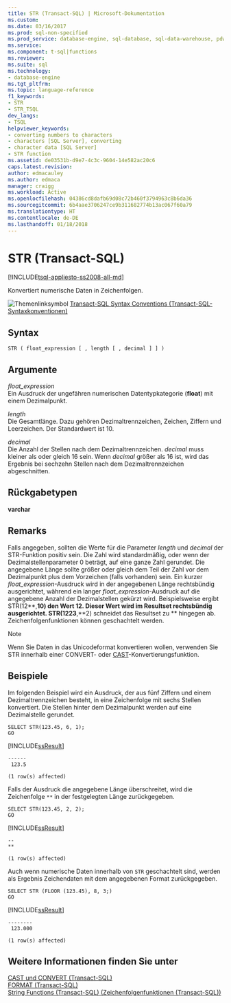 ```yaml
---
title: STR (Transact-SQL) | Microsoft-Dokumentation
ms.custom: 
ms.date: 03/16/2017
ms.prod: sql-non-specified
ms.prod_service: database-engine, sql-database, sql-data-warehouse, pdw
ms.service: 
ms.component: t-sql|functions
ms.reviewer: 
ms.suite: sql
ms.technology:
- database-engine
ms.tgt_pltfrm: 
ms.topic: language-reference
f1_keywords:
- STR
- STR_TSQL
dev_langs:
- TSQL
helpviewer_keywords:
- converting numbers to characters
- characters [SQL Server], converting
- character data [SQL Server]
- STR function
ms.assetid: de03531b-d9e7-4c3c-9604-14e582ac20c6
caps.latest.revision: 
author: edmacauley
ms.author: edmaca
manager: craigg
ms.workload: Active
ms.openlocfilehash: 04386cd8dafb69d08c72b460f3794963c8b6da36
ms.sourcegitcommit: 6b4aae3706247ce9b311682774b13ac067f60a79
ms.translationtype: HT
ms.contentlocale: de-DE
ms.lasthandoff: 01/18/2018
---
```

# <a name="str-transact-sql"></a>STR (Transact-SQL)
[!INCLUDE[tsql-appliesto-ss2008-all-md](../../includes/tsql-appliesto-ss2008-all-md.md)]

  Konvertiert numerische Daten in Zeichenfolgen.  
  
 ![Themenlinksymbol](../../database-engine/configure-windows/media/topic-link.gif "Topic link icon") [Transact-SQL Syntax Conventions (Transact-SQL-Syntaxkonventionen)](../../t-sql/language-elements/transact-sql-syntax-conventions-transact-sql.md)  
  
## <a name="syntax"></a>Syntax  
  
```  
STR ( float_expression [ , length [ , decimal ] ] )  
```  
  
## <a name="arguments"></a>Argumente  
 *float_expression*  
 Ein Ausdruck der ungefähren numerischen Datentypkategorie (**float**) mit einem Dezimalpunkt.  
  
 *length*  
 Die Gesamtlänge. Dazu gehören Dezimaltrennzeichen, Zeichen, Ziffern und Leerzeichen. Der Standardwert ist 10.  
  
 *decimal*  
 Die Anzahl der Stellen nach dem Dezimaltrennzeichen. *decimal* muss kleiner als oder gleich 16 sein. Wenn *decimal* größer als 16 ist, wird das Ergebnis bei sechzehn Stellen nach dem Dezimaltrennzeichen abgeschnitten.  
  
## <a name="return-types"></a>Rückgabetypen  
 **varchar**  
  
## <a name="remarks"></a>Remarks  
 Falls angegeben, sollten die Werte für die Parameter *length* und *decimal* der STR-Funktion positiv sein. Die Zahl wird standardmäßig, oder wenn der Dezimalstellenparameter 0 beträgt, auf eine ganze Zahl gerundet. Die angegebene Länge sollte größer oder gleich dem Teil der Zahl vor dem Dezimalpunkt plus dem Vorzeichen (falls vorhanden) sein. Ein kurzer *float_expression*-Ausdruck wird in der angegebenen Länge rechtsbündig ausgerichtet, während ein langer *float_expression*-Ausdruck auf die angegebene Anzahl der Dezimalstellen gekürzt wird. Beispielsweise ergibt STR(12**,**10) den Wert 12. Dieser Wert wird im Resultset rechtsbündig ausgerichtet. STR(1223**,**2) schneidet das Resultset zu ** hingegen ab. Zeichenfolgenfunktionen können geschachtelt werden.  
  
> [!NOTE]  
>  Wenn Sie Daten in das Unicodeformat konvertieren wollen, verwenden Sie STR innerhalb einer CONVERT- oder [CAST](../../t-sql/functions/cast-and-convert-transact-sql.md)-Konvertierungsfunktion.  
  
## <a name="examples"></a>Beispiele  
 Im folgenden Beispiel wird ein Ausdruck, der aus fünf Ziffern und einem Dezimaltrennzeichen besteht, in eine Zeichenfolge mit sechs Stellen konvertiert. Die Stellen hinter dem Dezimalpunkt werden auf eine Dezimalstelle gerundet.  
  
```  
SELECT STR(123.45, 6, 1);  
GO  
```  
  
 [!INCLUDE[ssResult](../../includes/ssresult-md.md)]  
  
```  
------  
 123.5  
  
(1 row(s) affected)  
```  
  
 Falls der Ausdruck die angegebene Länge überschreitet, wird die Zeichenfolge `**` in der festgelegten Länge zurückgegeben.  
  
```  
SELECT STR(123.45, 2, 2);  
GO  
```  
  
 [!INCLUDE[ssResult](../../includes/ssresult-md.md)]  
  
```  
--  
**  
  
(1 row(s) affected)  
```  
  
 Auch wenn numerische Daten innerhalb von `STR` geschachtelt sind, werden als Ergebnis Zeichendaten mit dem angegebenen Format zurückgegeben.  
  
```  
SELECT STR (FLOOR (123.45), 8, 3;)  
GO  
```  
  
 [!INCLUDE[ssResult](../../includes/ssresult-md.md)]  
  
```  
--------  
 123.000  
  
(1 row(s) affected)  
```  
  
## <a name="see-also"></a>Weitere Informationen finden Sie unter  
 [CAST und CONVERT &#40;Transact-SQL&#41;](../../t-sql/functions/cast-and-convert-transact-sql.md)  
 [FORMAT &#40;Transact-SQL&#41;](../../t-sql/functions/format-transact-sql.md)  
 [String Functions &#40;Transact-SQL&#41; (Zeichenfolgenfunktionen (Transact-SQL))](../../t-sql/functions/string-functions-transact-sql.md)  
  
  

